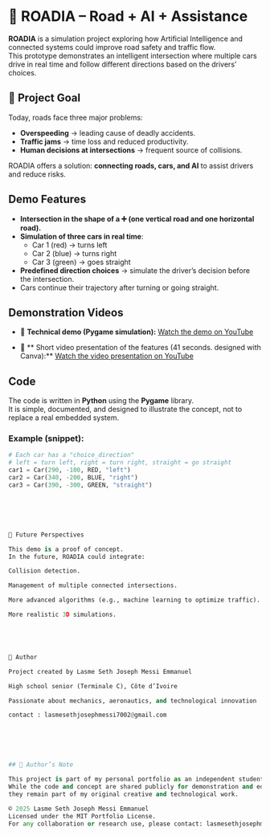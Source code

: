 # 🚦 ROADIA – Road + AI + Assistance

**ROADIA** is a simulation project exploring how Artificial Intelligence and connected systems could improve road safety and traffic flow.  
This prototype demonstrates an intelligent intersection where multiple cars drive in real time and follow different directions based on the drivers’ choices.



## 🎯 Project Goal
Today, roads face three major problems:  
- **Overspeeding** → leading cause of deadly accidents.  
- **Traffic jams** → time loss and reduced productivity.  
- **Human decisions at intersections** → frequent source of collisions.

ROADIA offers a solution: **connecting roads, cars, and AI** to assist drivers and reduce risks.



##  Demo Features
- **Intersection in the shape of a ➕ (one vertical road and one horizontal road).**  
- **Simulation of three cars in real time**:  
  - Car 1 (red) → turns left  
  - Car 2 (blue) → turns right  
  - Car 3 (green) → goes straight  
- **Predefined direction choices** → simulate the driver’s decision before the intersection.  
- Cars continue their trajectory after turning or going straight.  



## Demonstration Videos

- 🎥 **Technical demo (Pygame simulation):** [Watch the demo on YouTube](https://youtube.com/shorts/2kiXoITqzz0?si=uwB8xs7sErKv7KR0) 

- 🎥 ** Short video presentation of the features (41 seconds.  designed with Canva):** [Watch the video presentation on YouTube](https://youtube.com/shorts/TraFoG8Pg5c?si=6WaOCre-XIokIeN4)



## Code
The code is written in **Python** using the **Pygame** library.  
It is simple, documented, and designed to illustrate the concept, not to replace a real embedded system.  

### Example (snippet):
```python
# Each car has a "choice_direction"
# left = turn left, right = turn right, straight = go straight
car1 = Car(290, -100, RED, "left")
car2 = Car(340, -200, BLUE, "right")
car3 = Car(390, -300, GREEN, "straight")






🚀 Future Perspectives

This demo is a proof of concept.
In the future, ROADIA could integrate:

Collision detection.

Management of multiple connected intersections.

More advanced algorithms (e.g., machine learning to optimize traffic).

More realistic 3D simulations.





👤 Author

Project created by Lasme Seth Joseph Messi Emmanuel

High school senior (Terminale C), Côte d’Ivoire

Passionate about mechanics, aeronautics, and technological innovation

contact : lasmesethjosephmessi7002@gmail.com






## 🔖 Author’s Note

This project is part of my personal portfolio as an independent student innovator.  
While the code and concept are shared publicly for demonstration and educational purposes,  
they remain part of my original creative and technological work.

© 2025 Lasme Seth Joseph Messi Emmanuel  
Licensed under the MIT Portfolio License.  
For any collaboration or research use, please contact: lasmesethjosephmessi7002@gmail.com



